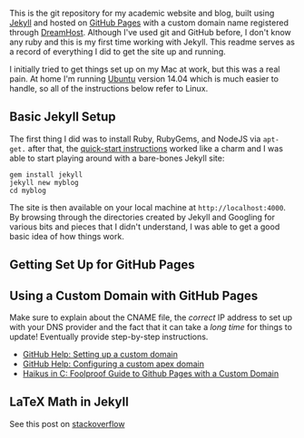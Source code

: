 This is the git repository for my academic website and blog, built using [Jekyll](http://www.jekyllrb.com) and hosted on [GitHub Pages](https://pages.github.com/) with a custom domain name registered through [DreamHost](http://www.dreamhost.com).
Although I've used git and GitHub before, I don't know any ruby and this is my first time working with Jekyll.
This readme serves as a record of everything I did to get the site up and running.

I initially tried to get things set up on my Mac at work, but this was a real pain.
At home I'm running [Ubuntu](http://www.ubuntu.com) version 14.04 which is much easier to handle, so all of the instructions below refer to Linux.

Basic Jekyll Setup
------------------
The first thing I did was to install Ruby, RubyGems, and NodeJS via ``apt-get.`` after that, the [quick-start instructions](http://www.jekyllrb.com/docs/quickstart) worked like a charm and I was able to start playing around with a bare-bones Jekyll site:
```
gem install jekyll
jekyll new myblog
cd myblog
```
The site is then available on your local machine at ``http://localhost:4000``.
By browsing through the directories created by Jekyll and Googling for various bits and pieces that I didn't understand, I was able to get a good basic idea of how things work.

Getting Set Up for GitHub Pages
--------------------------------

Using a Custom Domain with GitHub Pages
----------------------------------------
Make sure to explain about the CNAME file, the *correct* IP address to set up with your DNS provider and the fact that it can take a *long time* for things to update!
Eventually provide step-by-step instructions.

- [GitHub Help: Setting up a custom domain](https://help.github.com/articles/setting-up-a-custom-domain-with-github-pages/)
- [GitHub Help: Configuring a custom apex domain](https://help.github.com/articles/tips-for-configuring-an-a-record-with-your-dns-provider/)
- [Haikus in C: Foolproof Guide to Github Pages with a Custom Domain](http://haikus-in-c.com/posts/github-pages-custom-domain/)


LaTeX Math in Jekyll
--------------------
See this post on [stackoverflow](http://stackoverflow.com/questions/10987992/using-mathjax-with-jekyll)
